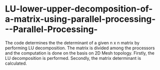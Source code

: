# LU-lower-upper-decomposition-of-a-matrix-using-parallel-processing---Parallel-Processing-
The code determines the the determinant of a given n x n matrix by performing LU decomposition.
The matrix is divided among the processors and the computation is done on the basis on 2D Mesh topology. 
Firstly, the LU decomposition is performed.
Secondly, the matrix determinant is calculated. 
